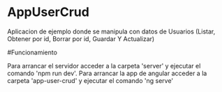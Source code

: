 # AppUserCrud

Aplicacion de ejemplo donde se manipula con datos de Usuarios (Listar, Obtener por id, Borrar por id, Guardar Y Actualizar)


#Funcionamiento

Para arrancar el servidor acceder a la carpeta 'server' y ejecutar el comando 'npm run dev'.
Para arrancar la app de angular acceder a la carpeta 'app-user-crud' y ejecutar el comando 'ng serve'
